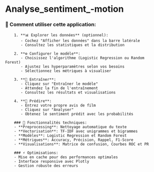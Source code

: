 # Analyse_sentiment_-motion 




### 🚀 Comment utiliser cette application:
        
        1. **📊 Explorer les données** (optionnel):
           - Cochez "Afficher les données" dans la barre latérale
           - Consultez les statistiques et la distribution
        
        2. **⚙️ Configurer le modèle**:
           - Choisissez l'algorithme (Logistic Regression ou Random Forest)
           - Ajustez les hyperparamètres selon vos besoins
           - Sélectionnez les métriques à visualiser
        
        3. **🚀 Entraîner**:
           - Cliquez sur "Entraîner le modèle"
           - Attendez la fin de l'entraînement
           - Consultez les résultats et visualisations
        
        4. **🔮 Prédire**:
           - Entrez votre propre avis de film
           - Cliquez sur "Analyser"
           - Obtenez le sentiment prédit avec les probabilités
        
        ### 🔧 Fonctionnalités techniques:
        - **Preprocessing**: Nettoyage automatique du texte
        - **Vectorisation**: TF-IDF avec unigrammes et bigrammes  
        - **Modèles**: Logistic Regression et Random Forest
        - **Métriques**: Accuracy, Précision, Rappel, F1-Score
        - **Visualisations**: Matrice de confusion, Courbes ROC et PR
        
        ### ⚡ Optimisations:
        - Mise en cache pour des performances optimales
        - Interface responsive avec Plotly
        - Gestion robuste des erreurs